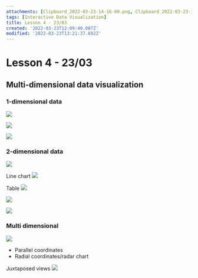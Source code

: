 ```yaml
---
attachments: [Clipboard_2022-03-23-14-16-00.png, Clipboard_2022-03-23-14-17-25.png, Clipboard_2022-03-23-14-23-11.png, Clipboard_2022-03-23-14-25-00.png, Clipboard_2022-03-23-14-25-44.png, Clipboard_2022-03-23-14-27-21.png, Clipboard_2022-03-23-14-28-33.png, Clipboard_2022-03-23-14-32-13.png, Clipboard_2022-03-23-14-34-30.png, Clipboard_2022-03-23-14-57-00.png]
tags: [Interactive Data Visualization]
title: Lesson 4 - 23/03
created: '2022-03-23T12:09:40.087Z'
modified: '2022-03-23T13:21:37.692Z'
---
```


# Lesson 4 - 23/03

## Multi-dimensional data visualization

### 1-dimensional data

![](@attachment/Clipboard_2022-03-23-14-16-00.png)

![](@attachment/Clipboard_2022-03-23-14-17-25.png)

![](@attachment/Clipboard_2022-03-23-14-23-11.png)

### 2-dimensional data

![](@attachment/Clipboard_2022-03-23-14-25-00.png)

Line chart
![](@attachment/Clipboard_2022-03-23-14-25-44.png)

Table
![](@attachment/Clipboard_2022-03-23-14-27-21.png)

![](@attachment/Clipboard_2022-03-23-14-28-33.png)

![](@attachment/Clipboard_2022-03-23-14-32-13.png)

### Multi dimensional

![](@attachment/Clipboard_2022-03-23-14-34-30.png)

- Parallel coordinates
- Radial coordinates/radar chart

Juxtaposed views
![](@attachment/Clipboard_2022-03-23-14-57-00.png)
